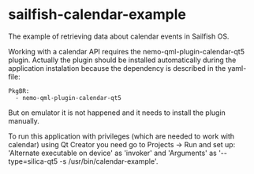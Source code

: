 # sailfish-calendar-example
The example of retrieving data about calendar events in Sailfish OS.

Working with a calendar API requires the nemo-qml-plugin-calendar-qt5 plugin. Actually the plugin should be installed automatically during the application instalation because the dependency is described in the yaml-file:

```
PkgBR:
  - nemo-qml-plugin-calendar-qt5
```

But on emulator it is not happened and it needs to install the plugin manually.

To run this application with privileges (which are needed to work with calendar) using Qt Creator you need go to Projects -> Run and set up:
'Alternate executable on device' as 'invoker' and 'Arguments' as '--type=silica-qt5 -s /usr/bin/calendar-example'.
